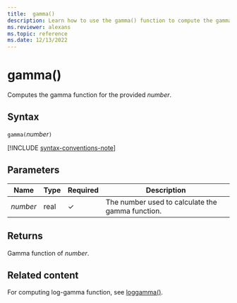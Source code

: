 ```yaml
---
title:  gamma()
description: Learn how to use the gamma() function to compute the gamma of the input parameter.
ms.reviewer: alexans
ms.topic: reference
ms.date: 12/13/2022
---
```

# gamma()

Computes the gamma function for the provided *number*.

## Syntax

`gamma(`*number*`)`

[!INCLUDE [syntax-conventions-note](../../includes/syntax-conventions-note.md)]

## Parameters

| Name | Type | Required | Description |
|--|--|--|--|
| *number* | real | &check; | The number used to calculate the gamma function. |

## Returns

Gamma function of *number*.

## Related content

For computing log-gamma function, see [loggamma()](loggamma-function.md).
